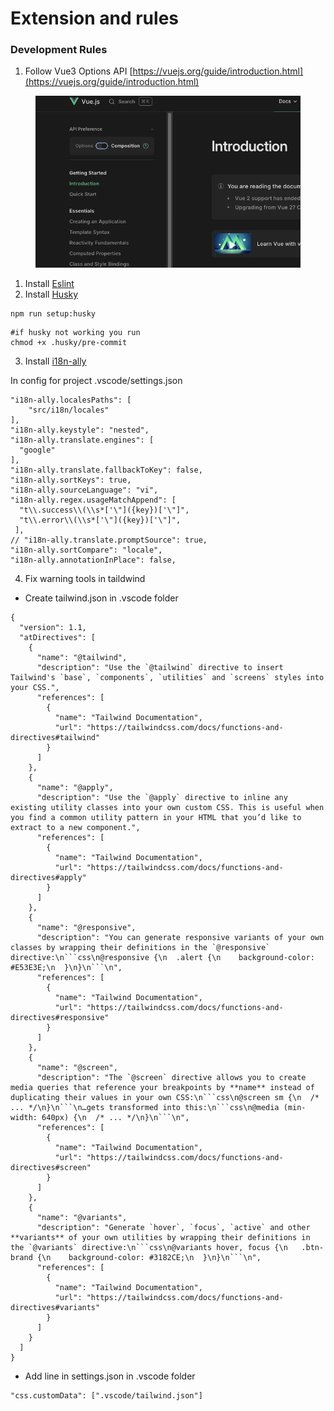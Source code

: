 # Extension and rules

### &#x20;Development Rules

1. Follow Vue3 Options API [https://vuejs.org/guide/introduction.html](https://vuejs.org/guide/introduction.html)

<figure><img src=".gitbook/assets/Screenshot 2025-07-03 at 09.21.38.png" alt=""><figcaption></figcaption></figure>

1. Install [Eslint](https://marketplace.visualstudio.com/items?itemName=dbaeumer.vscode-eslint)
2. Install [Husky](https://typicode.github.io/husky/)

```
npm run setup:husky
```

```
#if husky not working you run
chmod +x .husky/pre-commit
```

3. Install [i18n-ally](https://marketplace.visualstudio.com/items?itemName=Lokalise.i18n-ally)

In config for project .vscode/settings.json

```
"i18n-ally.localesPaths": [
    "src/i18n/locales"
],
"i18n-ally.keystyle": "nested",
"i18n-ally.translate.engines": [
  "google"
],
"i18n-ally.translate.fallbackToKey": false,
"i18n-ally.sortKeys": true,
"i18n-ally.sourceLanguage": "vi",
"i18n-ally.regex.usageMatchAppend": [
  "t\\.success\\(\\s*['\"]({key})['\"]",
  "t\\.error\\(\\s*['\"]({key})['\"]",
 ],
// "i18n-ally.translate.promptSource": true,
"i18n-ally.sortCompare": "locale",
"i18n-ally.annotationInPlace": false,
```

4. Fix warning tools in taildwind

* Create tailwind.json in .vscode folder

````
{
  "version": 1.1,
  "atDirectives": [
    {
      "name": "@tailwind",
      "description": "Use the `@tailwind` directive to insert Tailwind's `base`, `components`, `utilities` and `screens` styles into your CSS.",
      "references": [
        {
          "name": "Tailwind Documentation",
          "url": "https://tailwindcss.com/docs/functions-and-directives#tailwind"
        }
      ]
    },
    {
      "name": "@apply",
      "description": "Use the `@apply` directive to inline any existing utility classes into your own custom CSS. This is useful when you find a common utility pattern in your HTML that you’d like to extract to a new component.",
      "references": [
        {
          "name": "Tailwind Documentation",
          "url": "https://tailwindcss.com/docs/functions-and-directives#apply"
        }
      ]
    },
    {
      "name": "@responsive",
      "description": "You can generate responsive variants of your own classes by wrapping their definitions in the `@responsive` directive:\n```css\n@responsive {\n  .alert {\n    background-color: #E53E3E;\n  }\n}\n```\n",
      "references": [
        {
          "name": "Tailwind Documentation",
          "url": "https://tailwindcss.com/docs/functions-and-directives#responsive"
        }
      ]
    },
    {
      "name": "@screen",
      "description": "The `@screen` directive allows you to create media queries that reference your breakpoints by **name** instead of duplicating their values in your own CSS:\n```css\n@screen sm {\n  /* ... */\n}\n```\n…gets transformed into this:\n```css\n@media (min-width: 640px) {\n  /* ... */\n}\n```\n",
      "references": [
        {
          "name": "Tailwind Documentation",
          "url": "https://tailwindcss.com/docs/functions-and-directives#screen"
        }
      ]
    },
    {
      "name": "@variants",
      "description": "Generate `hover`, `focus`, `active` and other **variants** of your own utilities by wrapping their definitions in the `@variants` directive:\n```css\n@variants hover, focus {\n   .btn-brand {\n    background-color: #3182CE;\n  }\n}\n```\n",
      "references": [
        {
          "name": "Tailwind Documentation",
          "url": "https://tailwindcss.com/docs/functions-and-directives#variants"
        }
      ]
    }
  ]
}
````

* Add line in settings.json in .vscode folder

```
"css.customData": [".vscode/tailwind.json"]
```
